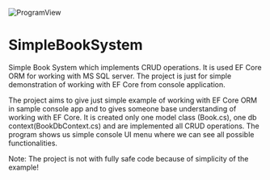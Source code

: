 ![ProgramView](https://user-images.githubusercontent.com/40525254/132250977-678dee29-47ad-4ae9-888e-de468ebfc960.png)
# SimpleBookSystem
Simple Book System which implements CRUD operations. It is used EF Core ORM for working with MS SQL server. The project is just for simple demonstration of working with EF Core from console application.

The project aims to give just simple example of working with EF Core ORM in sample console app and to gives someone base understanding of working with EF Core. It is created only one model class (Book.cs),
one db context(BookDbContext.cs) and are implemented all CRUD operations.
The program shows us simple console UI menu where we can see all possible functionalities.  

Note: The project is not with fully safe code because of simplicity of the example! 

